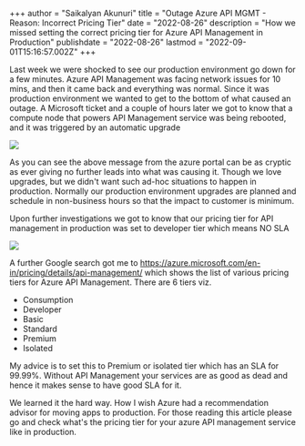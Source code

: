 +++
author = "Saikalyan Akunuri"
title = "Outage Azure API MGMT - Reason: Incorrect Pricing Tier"
date = "2022-08-26"
description = "How we missed setting the correct pricing tier for Azure API Management in Production"
publishdate = "2022-08-26"
lastmod = "2022-09-01T15:16:57.002Z"
+++

Last week we were shocked to see our production environment go down for a few minutes. Azure API Management was facing network issues for 10 mins, and then it came back and everything was normal. Since it was production environment we wanted to get to the bottom of what caused an outage. A Microsoft ticket and a couple of hours later we got to know that a compute node that powers API Management service was being rebooted, and it was triggered by an automatic upgrade

![](/images/post/azure-api-mgmt-pricing-tier-2022-08-17-21-30-31.png)

As you can see the above message from the azure portal can be as cryptic as ever giving no further leads into what was causing it.
Though we love upgrades, but we didn't want such ad-hoc situations to happen in production. Normally our production environment upgrades are planned and schedule in non-business hours so that the impact to customer is minimum.

Upon further investigations we got to know that our pricing tier for API management in production was set to developer tier which means NO SLA

![](/images/post/azure-api-mgmt-pricing-tier-2022-08-17-21-43-23.png)

A further Google search got me to https://azure.microsoft.com/en-in/pricing/details/api-management/ which shows the list of various pricing tiers for Azure API Management. There are 6 tiers viz.

- Consumption
- Developer
- Basic
- Standard
- Premium
- Isolated

My advice is to set this to Premium or isolated tier which has an SLA for 99.99%. Without API Management your services are as good as dead and hence it makes sense to have good SLA for it.

We learned it the hard way. How I wish Azure had a recommendation advisor for moving apps to production. For those reading this article please go and check what's the pricing tier for your azure API management service like in production.
